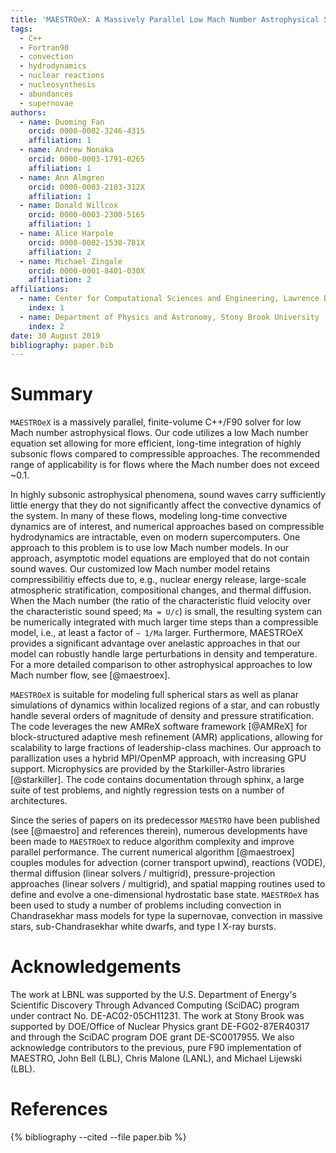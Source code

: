```yaml
---
title: 'MAESTROeX: A Massively Parallel Low Mach Number Astrophysical Solver'
tags:
  - C++
  - Fortran90
  - convection
  - hydrodynamics
  - nuclear reactions
  - nucleosynthesis
  - abundances
  - supernovae
authors:
  - name: Duoming Fan
    orcid: 0000-0002-3246-4315
    affiliation: 1
  - name: Andrew Nonaka
    orcid: 0000-0003-1791-0265
    affiliation: 1
  - name: Ann Almgren
    orcid: 0000-0003-2103-312X
    affiliation: 1
  - name: Donald Willcox
    orcid: 0000-0003-2300-5165
    affiliation: 1
  - name: Alice Harpole
    orcid: 0000-0002-1530-781X
    affiliation: 2
  - name: Michael Zingale
    orcid: 0000-0001-8401-030X
    affiliation: 2
affiliations:
  - name: Center for Computational Sciences and Engineering, Lawrence Berkeley National Laboratory
    index: 1
  - name: Department of Physics and Astronomy, Stony Brook University
    index: 2
date: 30 August 2019
bibliography: paper.bib
---
```


# Summary
``MAESTROeX`` is a massively parallel, finite-volume C++/F90 solver for low Mach number
astrophysical flows.  Our code utilizes a low Mach number equation set allowing for more
efficient, long-time integration of highly subsonic flows compared to compressible approaches.
The recommended range of applicability is for flows where the Mach number does not exceed ~0.1.

In highly subsonic astrophysical phenomena, sound waves carry sufficiently
little energy that they do not significantly affect the convective dynamics of the system.
In many of these flows, modeling long-time convective dynamics are of interest, and numerical
approaches based on compressible hydrodynamics are intractable, even on modern supercomputers.
One approach to this problem is to use low Mach number models. In our
approach, asymptotic model equations are employed that do not contain sound waves.
Our customized low Mach number model retains
compressibilitiy effects due to, e.g., nuclear energy release, large-scale atmospheric stratification,
compositional changes, and thermal diffusion.
When the Mach number (the ratio of the characteristic fluid
velocity over the characteristic sound speed; `Ma = U/c`)
is small, the resulting system can be numerically integrated with much larger time steps than a
compressible model, i.e., at least a factor of `∼ 1/Ma` larger.
Furthermore, MAESTROeX provides a significant advantage over anelastic approaches in that our model
can robustly handle large perturbations in density and temperature.
For a more detailed comparison to other astrophysical approaches to low Mach number flow, see [@maestroex].

``MAESTROeX`` is suitable for modeling full spherical stars as well as planar simulations
of dynamics within localized regions of a star, and can robustly handle several orders of magnitude
of density and pressure stratification.
The code leverages the new AMReX software framework [@AMReX] for block-structured
adaptive mesh refinement (AMR) applications, allowing for scalability
to large fractions of leadership-class machines.
Our approach to parallization uses a hybrid MPI/OpenMP approach, with increasing GPU support.
Microphysics are provided by the Starkiller-Astro libraries [@starkiller].
The code contains documentation through sphinx, a large suite of test problems, and
nightly regression tests on a number of architectures.

Since the series of papers on its predecessor ``MAESTRO`` have been published (see [@maestro]
and references therein), numerous developments have been made to ``MAESTROeX`` to
reduce algorithm complexity and improve parallel performance.
The current numerical algorithm [@maestroex] couples modules for advection (corner transport upwind),
reactions (VODE), thermal diffusion (linear solvers / multigrid),
pressure-projection approaches (linear solvers / multigrid), and spatial mapping routines
used to define and evolve a one-dimensional hydrostatic base state.
``MAESTROeX`` has been used to study a number of problems including convection
in Chandrasekhar mass models for type Ia supernovae, convection in massive stars,
sub-Chandrasekhar white dwarfs, and type I X-ray bursts.

# Acknowledgements

The work at LBNL was supported by the U.S. Department of Energy's Scientific Discovery Through
Advanced Computing (SciDAC) program under contract No. DE-AC02-05CH11231.
The work at Stony Brook was supported by DOE/Office of Nuclear Physics grant DE-FG02-87ER40317
and through the SciDAC program DOE grant DE-SC0017955.
We also acknowledge contributors to the previous, pure F90 implementation of MAESTRO,
John Bell (LBL), Chris Malone (LANL), and Michael Lijewski (LBL).

# References

{% bibliography --cited --file paper.bib  %}
